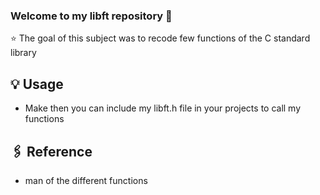 ### Welcome to my libft repository 👋

⭐️ The goal of this subject was to recode few functions of the C standard library

## 💡 Usage
- Make then you can include my libft.h file in your projects to call my functions

## 🖇 Reference
- man of the different functions

